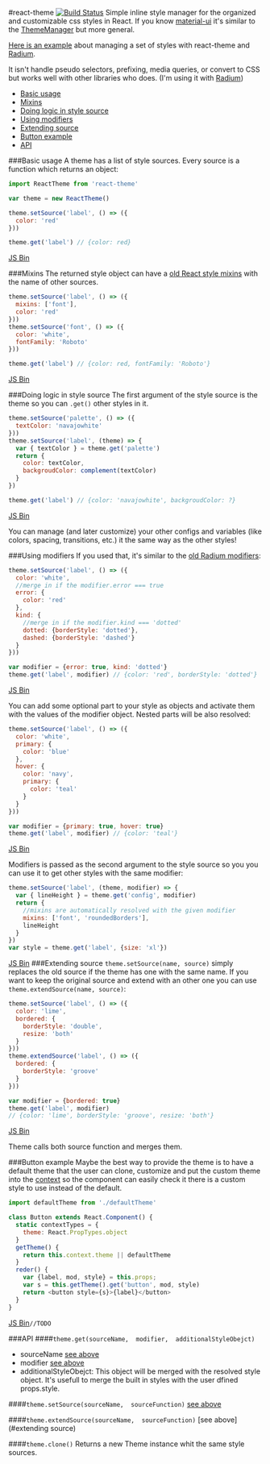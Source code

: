 #react-theme [![Build Status](https://img.shields.io/travis/azazdeaz/react-theme.svg?style=flat-square)](https://travis-ci.org/azazdeaz/react-theme)
Simple inline style manager for the organized and customizable css styles in React.
If you know [material-ui](https://github.com/callemall/material-ui) it's similar to the [ThemeManager](http://material-ui.com/#/customization/themes) but more general.

[Here is an example](https://github.com/azazdeaz/react-matterkit/tree/master/src/styles/sources) about managing a set of styles with react-theme and [Radium](https://github.com/FormidableLabs/radium).

It isn't handle pseudo selectors, prefixing, media queries, or convert to CSS but works well with other libraries who does. (I'm using it with [Radium](https://github.com/FormidableLabs/radium))  

- [Basic usage](#basic-usage)
- [Mixins](#mixins)
- [Doing logic in style source](#doing-logic-in-style-source)
- [Using modifiers](#using-modifiers)
- [Extending source](#extending-source)
- [Button example](#button-example)
- [API](#API)


###Basic usage
A theme has a list of style sources. Every source is a function which returns an object:
```javascript
import ReactTheme from 'react-theme'

var theme = new ReactTheme()

theme.setSource('label', () => ({
  color: 'red'
}))

theme.get('label') // {color: red}
```
[JS Bin](http://jsbin.com/sesitu/3/edit?js,console)

###Mixins
The returned style object can have a [old React style mixins](https://facebook.github.io/react/docs/reusable-components.html#mixins) with the name of other sources.
```javascript
theme.setSource('label', () => ({
  mixins: ['font'],
  color: 'red'
}))
theme.setSource('font', () => ({
  color: 'white',
  fontFamily: 'Roboto'
}))

theme.get('label') // {color: red, fontFamily: 'Roboto'}
```
[JS Bin](http://jsbin.com/qiyafa/3/edit?js,console)


###Doing logic in style source
The first argument of the style source is the theme so you can ```.get()``` other styles in it.
```javascript
theme.setSource('palette', () => ({
  textColor: 'navajowhite'
}))
theme.setSource('label', (theme) => {
  var { textColor } = theme.get('palette')
  return {
    color: textColor,
    backgroudColor: complement(textColor)
  }
})

theme.get('label') // {color: 'navajowhite', backgroudColor: ?}
```
[JS Bin](http://jsbin.com/nijisa/4/edit?js,console)

You can manage (and later customize)  your other configs and variables (like colors, spacing, transitions, etc.) it the same way as the other styles!


###Using modifiers
If you used that, it's similar to the [old Radium modifiers](https://github.com/FormidableLabs/radium/blob/v0.10.3/docs/guides/overview.md#modifiers):  
```javascript
theme.setSource('label', () => ({
  color: 'white',
  //merge in if the modifier.error === true
  error: {
    color: 'red'
  },
  kind: {
    //merge in if the modifier.kind === 'dotted'
    dotted: {borderStyle: 'dotted'},
    dashed: {borderStyle: 'dashed'}
  }
}))

var modifier = {error: true, kind: 'dotted'}
theme.get('label', modifier) // {color: 'red', borderStyle: 'dotted'}
```
[JS Bin](http://jsbin.com/fatuzi/5/edit?js,console)

You can add some optional part to your style as objects and activate them with the values of the modifier object.
Nested parts will be also resolved:
```javascript
theme.setSource('label', () => ({
  color: 'white',
  primary: {
    color: 'blue'
  },
  hover: {
    color: 'navy',
    primary: {
      color: 'teal'
    }
  }
}))

var modifier = {primary: true, hover: true}
theme.get('label', modifier) // {color: 'teal'}
```
[JS Bin](http://jsbin.com/zawifi/3/edit?js,console)

Modifiers is passed as the second argument to the style source so you you can use it to get other styles with the same modifier:
```javascript
theme.setSource('label', (theme, modifier) => {
  var { lineHeight } = theme.get('config', modifier)
  return {
    //mixins are automatically resolved with the given modifier
    mixins: ['font', 'roundedBorders'],
    lineHeight
  }
})
var style = theme.get('label', {size: 'xl'})
```
[JS Bin](http://jsbin.com/mogigo/3/edit?js,console)
###Extending source
```theme.setSource(name, source)``` simply replaces  the old source if the theme has one with the same name. If you want to keep the original source and extend with an other one you can use ```theme.extendSource(name, source)```:
```javascript
theme.setSource('label', () => ({
  color: 'lime',
  bordered: {
    borderStyle: 'double',
    resize: 'both'
  }
}))
theme.extendSource('label', () => ({
  bordered: {
    borderStyle: 'groove'
  }
}))

var modifier = {bordered: true}
theme.get('label', modifier)
// {color: 'lime', borderStyle: 'groove', resize: 'both'}
```
[JS Bin](http://jsbin.com/vibaxu/5/edit?js,console)

Theme calls both source function and merges them.

###Button example
Maybe the best way to provide the theme is to have a default theme that the user can clone, customize and put the custom theme into the [context](https://blog.jscrambler.com/react-js-communication-between-components-with-contexts/) so the component can easily check it there is a custom style to use instead of the default.
```javascript
import defaultTheme from './defaultTheme'

class Button extends React.Component() {
  static contextTypes = {
    theme: React.PropTypes.object
  }
  getTheme() {
    return this.context.theme || defaultTheme
  }
  reder() {
    var {label, mod, style} = this.props;
    var s = this.getTheme().get('button', mod, style)
    return <button style={s}>{label}</button>
  }
}
```
[JS Bin]()```//TODO```

###API
####```theme.get(sourceName,  modifier,  additionalStyleObejct)```
- sourceName [see above](#basic-usage)
- modifier [see above](#using-modifiers)
- additionalStyleObejct: This object will be merged with the resolved style object. It's usefull to merge the built in styles with the user dfined props.style.

####```theme.setSource(sourceName,  sourceFunction)```
[see above](#basic-usage)

####```theme.extendSource(sourceName,  sourceFunction)```
[see above](#extending source)

####```theme.clone()```
Returns a new Theme instance whit the same style sources.
